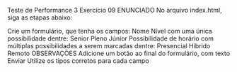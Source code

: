 Teste de Performance 3
Exercício 09
ENUNCIADO
No arquivo index.html, siga as etapas abaixo:

Crie um formulário, que tenha os campos:
Nome
Nível com uma única possibilidade dentre:
Senior
Pleno
Júnior
Possibilidade de horário com múltiplas possibilidades a serem marcadas dentre:
Presencial
Híbrido
Remoto
OBSERVAÇÕES
Adicione um botão ao final do formulário, com texto Enviar
Utilize os tipos corretos para cada campo